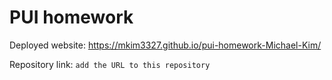 # PUI homework

Deployed website: https://mkim3327.github.io/pui-homework-Michael-Kim/

Repository link: `add the URL to this repository`
